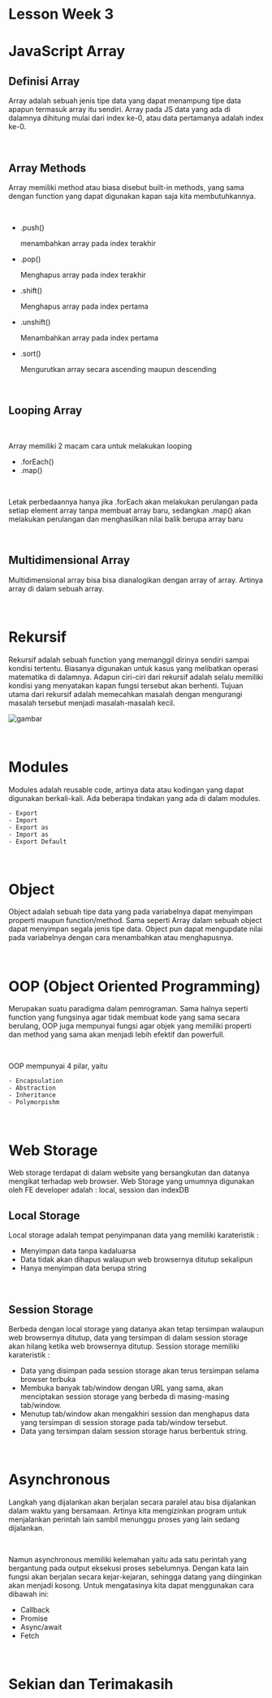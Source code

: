 # **Lesson Week 3**

# JavaScript Array

## Definisi Array

Array adalah sebuah jenis tipe data yang dapat menampung tipe data apapun termasuk array itu sendiri. Array pada JS data yang ada di dalamnya dihitung mulai dari index ke-0, atau data pertamanya adalah index ke-0.

  &nbsp;

## Array Methods

Array memiliki method atau biasa disebut built-in methods, yang sama dengan function yang dapat digunakan kapan saja kita membutuhkannya.

  &nbsp;

  - .push()

    menambahkan array pada index terakhir

  - .pop()

    Menghapus array pada index terakhir

  - .shift()

    Menghapus array pada index pertama

  - .unshift()

    Menambahkan array pada index pertama

  - .sort()

    Mengurutkan array secara ascending maupun descending

  &nbsp;

## Looping Array

  &nbsp;

  Array memiliki 2 macam cara untuk melakukan looping

  - .forEach()
  - .map()

  &nbsp;

  Letak perbedaannya hanya jika .forEach akan melakukan perulangan pada setiap element array tanpa membuat array baru, sedangkan .map() akan melakukan perulangan dan menghasilkan nilai balik berupa array baru

  &nbsp;

## Multidimensional Array

Multidimensional array bisa bisa dianalogikan dengan array of array. Artinya array di dalam sebuah array.

  &nbsp;

# Rekursif

Rekursif adalah sebuah function yang memanggil dirinya sendiri sampai kondisi tertentu. Biasanya digunakan untuk kasus yang melibatkan operasi matematika di dalamnya. Adapun ciri-ciri dari rekursif adalah selalu memiliki kondisi yang menyatakan kapan fungsi tersebut akan berhenti. Tujuan utama dari rekursif adalah memecahkan masalah dengan mengurangi masalah tersebut menjadi masalah-masalah kecil.

![gambar](Gambar/Capture.PNG)

&nbsp;

# Modules

Modules adalah reusable code, artinya data atau kodingan yang dapat digunakan berkali-kali. Ada beberapa tindakan yang ada di dalam modules.

    - Export
    - Import
    - Export as
    - Import as
    - Export Default

&nbsp;

# Object

Object adalah sebuah tipe data yang pada variabelnya dapat menyimpan properti maupun function/method. Sama seperti Array dalam sebuah object dapat menyimpan segala jenis tipe data. Object pun dapat mengupdate nilai pada variabelnya dengan cara menambahkan atau menghapusnya.

&nbsp;

# OOP (Object Oriented Programming)

Merupakan suatu paradigma dalam pemrograman. Sama halnya seperti function yang fungsinya agar tidak membuat kode yang sama secara berulang, OOP juga mempunyai fungsi agar objek yang memiliki properti dan method yang sama akan menjadi lebih efektif dan powerfull.

&nbsp;

OOP mempunyai 4 pilar, yaitu

    - Encapsulation
    - Abstraction
    - Inheritance
    - Polymorpishm

&nbsp;

# Web Storage

Web storage terdapat di dalam website yang bersangkutan dan datanya mengikat terhadap web browser. Web Storage yang umumnya digunakan oleh FE developer adalah : local, session dan indexDB

## Local Storage

Local storage adalah tempat penyimpanan data yang memiliki karateristik :

  - Menyimpan data tanpa kadaluarsa
  - Data tidak akan dihapus walaupun web browsernya ditutup sekalipun
  - Hanya menyimpan data berupa string

&nbsp;

## Session Storage

  Berbeda dengan local storage yang datanya akan tetap tersimpan walaupun web browsernya ditutup, data yang tersimpan di dalam session storage akan hilang ketika web browsernya ditutup. Session storage memiliki karateristik :

  - Data yang disimpan pada session storage akan terus tersimpan selama browser terbuka
  - Membuka banyak tab/window dengan URL yang sama, akan menciptakan session storage yang berbeda di masing-masing tab/window.
  - Menutup tab/window akan mengakhiri session dan menghapus data yang tersimpan di session storage pada tab/window tersebut.
  - Data yang tersimpan dalam session storage harus berbentuk string.

  &nbsp;

# Asynchronous

Langkah yang dijalankan akan berjalan secara paralel atau bisa dijalankan dalam waktu yang bersamaan. Artinya kita mengizinkan program untuk menjalankan perintah lain sambil menunggu proses yang lain sedang dijalankan.

&nbsp;

Namun asynchronous memiliki kelemahan yaitu ada satu perintah yang bergantung pada output eksekusi proses sebelumnya. Dengan kata lain fungsi akan berjalan secara kejar-kejaran, sehingga datang yang diinginkan akan menjadi kosong. Untuk mengatasinya kita dapat menggunakan cara dibawah ini:

- Callback
- Promise
- Async/await
- Fetch

&nbsp;

# Sekian dan Terimakasih